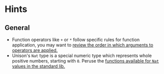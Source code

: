 # Hints

## General

- Function operators like `+` or `*` follow specific rules for function application, you may want to [review the order in which arguments to operators are applied.][function-operators]
- Unison's `Nat` type is a special numeric type which represents whole positive numbers, starting with `0`. Peruse the [functions available for `Nat` values in the standard lib.][nat-std-lib]

[function-operators]: https://www.unison-lang.org/learn/fundamentals/values-and-functions/function-application-operators/
[nat-std-lib]: https://share.unison-lang.org/@unison/code/latest/namespaces/public/base/latest/;/types/Nat
